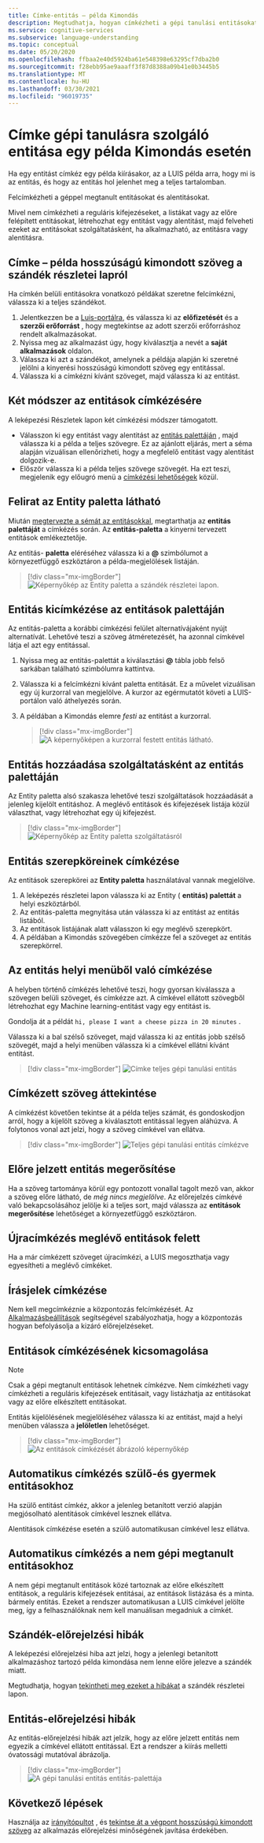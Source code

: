 ```yaml
---
title: Címke-entitás – példa Kimondás
description: Megtudhatja, hogyan címkézheti a gépi tanulási entitásokat alentitásokkal a LUIS-portálon található, a szándékok részleteinek kimondása mellett.
ms.service: cognitive-services
ms.subservice: language-understanding
ms.topic: conceptual
ms.date: 05/20/2020
ms.openlocfilehash: ffbaa2e40d5924ba61e548398e63295cf7dba2b0
ms.sourcegitcommit: f28ebb95ae9aaaff3f87d8388a09b41e0b3445b5
ms.translationtype: MT
ms.contentlocale: hu-HU
ms.lasthandoff: 03/30/2021
ms.locfileid: "96019735"
---
```

# <a name="label-machine-learning-entity-in-an-example-utterance"></a>Címke gépi tanulásra szolgáló entitása egy példa Kimondás esetén

Ha egy entitást címkéz egy példa kiírásakor, az a LUIS példa arra, hogy mi is az entitás, és hogy az entitás hol jelenhet meg a teljes tartalomban.

Felcímkézheti a géppel megtanult entitásokat és alentitásokat.

Mivel nem címkézheti a reguláris kifejezéseket, a listákat vagy az előre felépített entitásokat, létrehozhat egy entitást vagy alentitást, majd felveheti ezeket az entitásokat szolgáltatásként, ha alkalmazható, az entitásra vagy alentitásra.

## <a name="label-example-utterances-from-the-intent-detail-page"></a>Címke – példa hosszúságú kimondott szöveg a szándék részletei lapról

Ha címkén belüli entitásokra vonatkozó példákat szeretne felcímkézni, válassza ki a teljes szándékot.

1. Jelentkezzen be a [Luis-portálra](https://www.luis.ai), és válassza ki az **előfizetését** és a **szerzői erőforrást** , hogy megtekintse az adott szerzői erőforráshoz rendelt alkalmazásokat.
1. Nyissa meg az alkalmazást úgy, hogy kiválasztja a nevét a **saját alkalmazások** oldalon.
1. Válassza ki azt a szándékot, amelynek a példája alapján ki szeretné jelölni a kinyerési hosszúságú kimondott szöveg egy entitással.
1. Válassza ki a címkézni kívánt szöveget, majd válassza ki az entitást.

## <a name="two-techniques-to-label-entities"></a>Két módszer az entitások címkézésére

A leképezési Részletek lapon két címkézési módszer támogatott.
* Válasszon ki egy entitást vagy alentitást az [entitás palettáján](#label-with-the-entity-palette-visible) , majd válassza ki a példa a teljes szövegre. Ez az ajánlott eljárás, mert a séma alapján vizuálisan ellenőrizheti, hogy a megfelelő entitást vagy alentitást dolgozik-e.
* Először válassza ki a példa teljes szövege szövegét. Ha ezt teszi, megjelenik egy előugró menü a [címkézési lehetőségek](#how-to-label-entity-from-in-place-menu) közül.

## <a name="label-with-the-entity-palette-visible"></a>Felirat az Entity paletta látható

Miután [megtervezte a sémát az entitásokkal](luis-how-plan-your-app.md), megtarthatja az **entitás palettáját** a címkézés során. Az **entitás-paletta** a kinyerni tervezett entitások emlékeztetője.

Az entitás- **paletta** eléréséhez válassza ki a **@** szimbólumot a környezetfüggő eszköztáron a példa-megjelölések listáján.

> [!div class="mx-imgBorder"]
> ![Képernyőkép az Entity paletta a szándék részletei lapon.](media/label-utterances/entity-palette-from-tool-bar.png)

## <a name="how-to-label-entity-from-entity-palette"></a>Entitás kicímkézése az entitások palettáján

Az entitás-paletta a korábbi címkézési felület alternatívájaként nyújt alternatívát. Lehetővé teszi a szöveg átméretezését, ha azonnal címkével látja el azt egy entitással.

1. Nyissa meg az entitás-palettát a kiválasztási **@** tábla jobb felső sarkában található szimbólumra kattintva.

2. Válassza ki a felcímkézni kívánt paletta entitását. Ez a művelet vizuálisan egy új kurzorral van megjelölve. A kurzor az egérmutatót követi a LUIS-portálon való áthelyezés során.

3. A példában a Kimondás elemre _festi_ az entitást a kurzorral.

    > [!div class="mx-imgBorder"]
    > ![A képernyőképen a kurzorral festett entitás látható.](media/label-utterances/example-1-label-machine-learned-entity-palette-label-action.png)

## <a name="adding-entity-as-a-feature-from-the-entity-palette"></a>Entitás hozzáadása szolgáltatásként az entitás palettáján

Az Entity paletta alsó szakasza lehetővé teszi szolgáltatások hozzáadását a jelenleg kijelölt entitáshoz. A meglévő entitások és kifejezések listája közül választhat, vagy létrehozhat egy új kifejezést.

> [!div class="mx-imgBorder"]
> ![Képernyőkép az Entity paletta szolgáltatásról](media/label-utterances/entity-palette-entity-as-a-feature.png)

## <a name="labeling-entity-roles"></a>Entitás szerepköreinek címkézése

Az entitások szerepkörei az **Entity paletta** használatával vannak megjelölve.

1. A leképezés részletei lapon válassza ki az Entity ( **entitás) palettát** a helyi eszköztárból.
1. Az entitás-paletta megnyitása után válassza ki az entitást az entitás listából.
1. Az entitások listájának alatt válasszon ki egy meglévő szerepkört.
1. A példában a Kimondás szövegében címkézze fel a szöveget az entitás szerepkörrel.

## <a name="how-to-label-entity-from-in-place-menu"></a>Az entitás helyi menüből való címkézése

A helyben történő címkézés lehetővé teszi, hogy gyorsan kiválassza a szövegen belüli szöveget, és címkézze azt. A címkével ellátott szövegből létrehozhat egy Machine learning-entitást vagy egy entitást is.

Gondolja át a példát `hi, please I want a cheese pizza in 20 minutes` .

Válassza ki a bal szélső szöveget, majd válassza ki az entitás jobb szélső szövegét, majd a helyi menüben válassza ki a címkével ellátni kívánt entitást.

> [!div class="mx-imgBorder"]
> ![Címke teljes gépi tanulási entitás](media/label-utterances/label-steps-in-place-menu.png)

## <a name="review-labeled-text"></a>Címkézett szöveg áttekintése

A címkézést követően tekintse át a példa teljes számát, és gondoskodjon arról, hogy a kijelölt szöveg a kiválasztott entitással legyen aláhúzva. A folytonos vonal azt jelzi, hogy a szöveg címkével van ellátva.

> [!div class="mx-imgBorder"]
> ![Teljes gépi tanulási entitás címkézve](media/label-utterances/example-1-label-machine-learned-entity-complete-order-labeled.png)

## <a name="confirm-predicted-entity"></a>Előre jelzett entitás megerősítése

Ha a szöveg tartománya körül egy pontozott vonallal tagolt mező van, akkor a szöveg előre látható, de _még nincs megjelölve_. Az előrejelzés címkévé való bekapcsolásához jelölje ki a teljes sort, majd válassza az **entitások megerősítése** lehetőséget a környezetfüggő eszköztáron.

## <a name="relabeling-over-existing-entities"></a>Újracímkézés meglévő entitások felett

Ha a már címkézett szöveget újracímkézi, a LUIS megoszthatja vagy egyesítheti a meglévő címkéket.

## <a name="labeling-for-punctuation"></a>Írásjelek címkézése

Nem kell megcímkéznie a központozás felcímkézését. Az [Alkalmazásbeállítások](luis-reference-application-settings.md) segítségével szabályozhatja, hogy a központozás hogyan befolyásolja a kizáró előrejelzéseket.

## <a name="unlabel-entities"></a>Entitások címkézésének kicsomagolása

> [!NOTE]
> Csak a gépi megtanult entitások lehetnek címkézve. Nem címkézheti vagy címkézheti a reguláris kifejezések entitásait, vagy listázhatja az entitásokat vagy az előre elkészített entitásokat.

Entitás kijelölésének megjelöléséhez válassza ki az entitást, majd a helyi menüben válassza a **jelöletlen** lehetőséget.

> [!div class="mx-imgBorder"]
> ![Az entitások címkézését ábrázoló képernyőkép](media/label-utterances/unlabel-entity-using-in-place-menu.png)

## <a name="automatic-labeling-for-parent-and-child-entities"></a>Automatikus címkézés szülő-és gyermek entitásokhoz

Ha szülő entitást címkéz, akkor a jelenleg betanított verzió alapján megjósolható alentitások címkével lesznek ellátva.

Alentitások címkézése esetén a szülő automatikusan címkével lesz ellátva.

## <a name="automatic-labeling-for-non-machine-learned-entities"></a>Automatikus címkézés a nem gépi megtanult entitásokhoz

A nem gépi megtanult entitások közé tartoznak az előre elkészített entitások, a reguláris kifejezések entitásai, az entitások listázása és a minta. bármely entitás. Ezeket a rendszer automatikusan a LUIS címkével jelölte meg, így a felhasználóknak nem kell manuálisan megadniuk a címkét.

## <a name="intent-prediction-errors"></a>Szándék-előrejelzési hibák

A leképezési előrejelzési hiba azt jelzi, hogy a jelenlegi betanított alkalmazáshoz tartozó példa kimondása nem lenne előre jelezve a szándék miatt.

Megtudhatja, hogyan [tekintheti meg ezeket a hibákat](luis-how-to-add-intents.md#intent-prediction-errors) a szándék részletei lapon.

## <a name="entity-prediction-errors"></a>Entitás-előrejelzési hibák

Az entitás-előrejelzési hibák azt jelzik, hogy az előre jelzett entitás nem egyezik a címkével ellátott entitással. Ezt a rendszer a kiírás melletti óvatossági mutatóval ábrázolja.

> [!div class="mx-imgBorder"]
> ![A gépi tanulási entitás entitás-palettája](media/label-utterances/example-utterance-indicates-prediction-error.png)

## <a name="next-steps"></a>Következő lépések

Használja az [irányítópultot](luis-how-to-use-dashboard.md) , és [tekintse át a végpont hosszúságú kimondott szöveg](luis-how-to-review-endpoint-utterances.md) az alkalmazás előrejelzési minőségének javítása érdekében.
